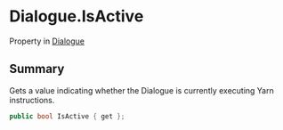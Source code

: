 # Dialogue.IsActive

Property in [Dialogue](/docs/api/csharp/yarn.dialogue.md)

## Summary


Gets a value indicating whether the Dialogue is currently executing
Yarn instructions.


```csharp
public bool IsActive { get };
```

